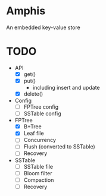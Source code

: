 # Amphis
An embedded key-value store

# TODO
- API
  - [x] get()
  - [x] put()
    - including insert and update
  - [x] delete()

- Config
  - [ ] FPTree config
  - [ ] SSTable config

- FPTree
  - [x] B+Tree
  - [x] Leaf file
  - [ ] Concurrency
  - [ ] Flush (converted to SSTable)
  - [ ] Recovery

- SSTable
  - [ ] SSTable file
  - [ ] Bloom filter
  - [ ] Compaction
  - [ ] Recovery
